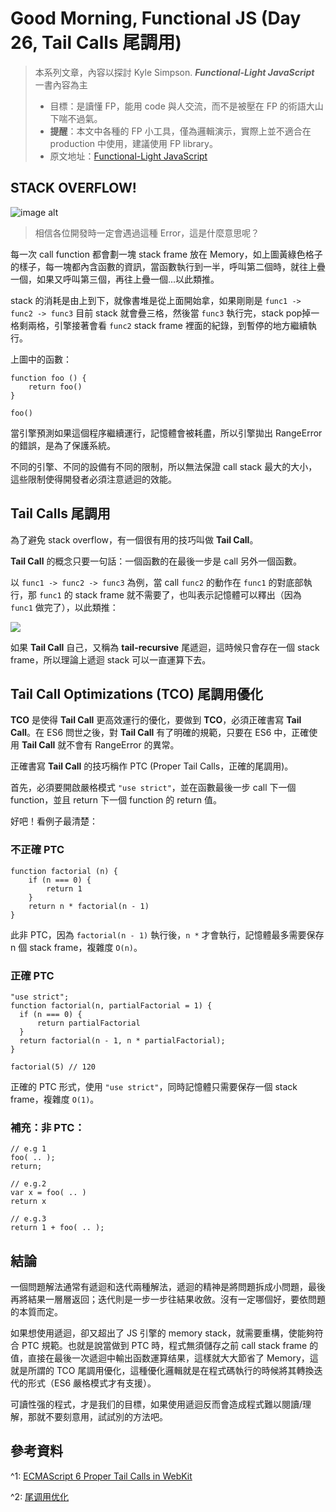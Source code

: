 Good Morning, Functional JS (Day 26, Tail Calls 尾調用)
===
> 本系列文章，內容以探討 Kyle Simpson. ***Functional-Light JavaScript*** 一書內容為主
>* 目標：是讀懂 FP，能用 code 與人交流，而不是被壓在 FP 的術語大山下喘不過氣。
>* **提醒**：本文中各種的 FP 小工具，僅為邏輯演示，實際上並不適合在 production 中使用，建議使用 FP library。
>* 原文地址：[Functional-Light JavaScript](https://github.com/getify/Functional-Light-JS)

## STACK OVERFLOW!
![image alt](https://cdn-images-1.medium.com/max/1600/1*tqkykdU69DFrxi82JOWLbQ.png)
> 相信各位開發時一定會遇過這種 Error，這是什麼意思呢？

每一次 call function 都會劃一塊 stack frame 放在 Memory，如上圖黃綠色格子的樣子，每一塊都內含函數的資訊，當函數執行到一半，呼叫第二個時，就往上疊一個，如果又呼叫第三個，再往上疊一個...以此類推。

stack 的消耗是由上到下，就像書堆是從上面開始拿，如果剛剛是 `func1 -> func2 -> func3` 目前 stack 就會疊三格，然後當 `func3` 執行完，stack pop掉一格剩兩格，引擎接著會看 `func2` stack frame 裡面的紀錄，到暫停的地方繼續執行。

上圖中的函數：
```
function foo () {
    return foo()
}

foo()
```

當引擎預測如果這個程序繼續運行，記憶體會被耗盡，所以引擎拋出 RangeError 的錯誤，是為了保護系統。

不同的引擎、不同的設備有不同的限制，所以無法保證 call stack 最大的大小，這些限制使得開發者必須注意遞迴的效能。

## Tail Calls 尾調用
為了避免 stack overflow，有一個很有用的技巧叫做 **Tail Call**。

**Tail Call** 的概念只要一句話：一個函數的在最後一步是 call 另外一個函數。

以 `func1 -> func2 -> func3` 為例，當 call `func2` 的動作在 `func1` 的對底部執行，那 `func1` 的 stack frame 就不需要了，也叫表示記憶體可以釋出（因為 `func1` 做完了），以此類推：

![](https://i.imgur.com/ybO5suT.jpg)

如果 **Tail Call** 自己，又稱為 **tail-recursive** 尾遞迴，這時候只會存在一個 stack frame，所以理論上遞迴 stack 可以一直運算下去。

## Tail Call Optimizations (TCO) 尾調用優化
**TCO** 是使得 **Tail Call** 更高效運行的優化，要做到 **TCO**，必須正確書寫 **Tail Call**。在 ES6 問世之後，對 **Tail Call** 有了明確的規範，只要在 ES6 中，正確使用 **Tail Call** 就不會有 RangeError 的異常。

正確書寫 **Tail Call** 的技巧稱作 PTC (Proper Tail Calls，正確的尾調用)。

首先，必須要開啟嚴格模式 `"use strict"`，並在函數最後一步 call 下一個 function，並且 return 下一個 function 的 return 值。

好吧！看例子最清楚：

### **不正確** PTC
```
function factorial (n) {
    if (n === 0) {
        return 1
    }
    return n * factorial(n - 1)
}
```
此非 PTC，因為 `factorial(n - 1)` 執行後，`n *` 才會執行，記憶體最多需要保存 n 個 stack frame，複雜度 `O(n)`。

### **正確** PTC
```
"use strict";
function factorial(n, partialFactorial = 1) {
  if (n === 0) {
      return partialFactorial
  }
  return factorial(n - 1, n * partialFactorial);
}

factorial(5) // 120
```

正確的 PTC 形式，使用 `"use strict"`，同時記憶體只需要保存一個 stack frame，複雜度 `O(1)`。


### 補充：**非** PTC：

```
// e.g 1
foo( .. );
return;

// e.g.2
var x = foo( .. )
return x

// e.g.3
return 1 + foo( .. );
```

## 結論
一個問題解法通常有遞迴和迭代兩種解法，遞迴的精神是將問題拆成小問題，最後再將結果一層層返回；迭代則是一步一步往結果收斂。沒有一定哪個好，要依問題的本質而定。

如果想使用遞迴，卻又超出了 JS 引擎的 memory stack，就需要重構，使能夠符合 PTC 規範。也就是說當做到 PTC 時，程式無須儲存之前 call stack frame 的值，直接在最後一次遞迴中輸出函数運算结果，這樣就大大節省了 Memory，這就是所謂的 TCO 尾調用優化，這種優化邏輯就是在程式碼執行的時候將其轉換迭代的形式（ES6 嚴格模式才有支援）。

可讀性强的程式，才是我们的目標，如果使用遞迴反而會造成程式難以閱讀/理解，那就不要刻意用，試試別的方法吧。


## 參考資料
^1: [ECMAScript 6 Proper Tail Calls in WebKit](https://webkit.org/blog/6240/ecmascript-6-proper-tail-calls-in-webkit/)

^2: [尾调用优化](http://www.ruanyifeng.com/blog/2015/04/tail-call.html)
